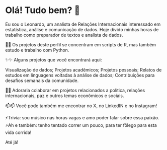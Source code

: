 # Olá! Tudo bem? 👋

Eu sou o Leonardo, um analista de Relações Internacionais interessado em estatística, análise e comunicação de dados. Hoje divido minhas horas de trabalho como preparador de textos e analista de dados.

🌱🌱 Os projetos deste perfil se concentram em scripts de R, mas também estudo e trabalho com Python.

✨✨ Alguns projetos que você encontrará aqui:

  Visualização de dados;
  Projetos acadêmicos;
  Projetos pessoais;
  Relatos de estudos em linguagens voltadas à análise de dados;
  Contribuições para desafios semanais da comunidade.

👯👯 Adoraria colaborar em projetos relacionados a política, relações internacionais, paz e outros temas econômicos e sociais.

📫📫 Você pode também me encontrar no X, no LinkedIN e no Instagram! 

⚡Trivia: sou músico nas horas vagas e amo poder falar sobre essa paixão.
⚡Ah e também: tenho tentado correr um pouco, para ter fôlego para esta vida corrida!

Até já!

